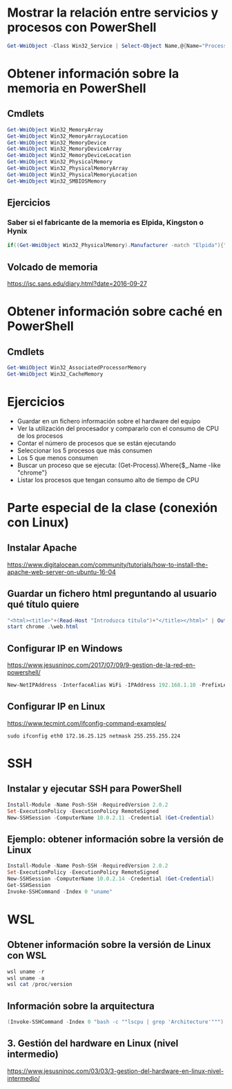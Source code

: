# Mostrar la relación entre servicios y procesos con PowerShell
```PowerShell
Get-WmiObject -Class Win32_Service | Select-Object Name,@{Name="ProcessID";Expression={$_.ProcessID;(Get-Process -Id $_.ProcessID).name}}
```

# Obtener información sobre la memoria en PowerShell
## Cmdlets
```PowerShell
Get-WmiObject Win32_MemoryArray
Get-WmiObject Win32_MemoryArrayLocation
Get-WmiObject Win32_MemoryDevice
Get-WmiObject Win32_MemoryDeviceArray
Get-WmiObject Win32_MemoryDeviceLocation
Get-WmiObject Win32_PhysicalMemory
Get-WmiObject Win32_PhysicalMemoryArray
Get-WmiObject Win32_PhysicalMemoryLocation
Get-WmiObject Win32_SMBIOSMemory
```
## Ejercicios
### Saber si el fabricante de la memoria es Elpida, Kingston o Hynix
```PowerShell
if((Get-WmiObject Win32_PhysicalMemory).Manufacturer -match "Elpida"){"Elpida"}else{"No es Elpida"}
```
## Volcado de memoria
https://isc.sans.edu/diary.html?date=2016-09-27

# Obtener información sobre caché en PowerShell
## Cmdlets
```PowerShell
Get-WmiObject Win32_AssociatedProcessorMemory
Get-WmiObject Win32_CacheMemory
```

# Ejercicios
- Guardar en un fichero información sobre el hardware del equipo
- Ver la utilización del procesador y compararlo con el consumo de CPU de los procesos
- Contar el número de procesos que se están ejecutando
- Seleccionar los 5 procesos que más consumen
- Los 5 que menos consumen
- Buscar un proceso que se ejecuta: (Get-Process).Where{$_.Name -like "chrome"}
- Listar los procesos que tengan consumo alto de tiempo de CPU

# Parte especial de la clase (conexión con Linux)

## Instalar Apache
https://www.digitalocean.com/community/tutorials/how-to-install-the-apache-web-server-on-ubuntu-16-04

## Guardar un fichero html preguntando al usuario qué título quiere
```PowerShell
"<html><title>"+(Read-Host "Introduzca título")+"</title></html>" | Out-File web.html
start chrome .\web.html
```
## Configurar IP en Windows
https://www.jesusninoc.com/2017/07/09/9-gestion-de-la-red-en-powershell/
```PowerShell
New-NetIPAddress -InterfaceAlias WiFi -IPAddress 192.168.1.10 -PrefixLength 24 -DefaultGateway 192.168.1.1
```

## Configurar IP en Linux
https://www.tecmint.com/ifconfig-command-examples/
```Shell
sudo ifconfig eth0 172.16.25.125 netmask 255.255.255.224
```

# SSH

## Instalar y ejecutar SSH para PowerShell
```PowerShell
Install-Module -Name Posh-SSH -RequiredVersion 2.0.2
Set-ExecutionPolicy -ExecutionPolicy RemoteSigned
New-SSHSession -ComputerName 10.0.2.11 -Credential (Get-Credential)
```

## Ejemplo: obtener información sobre la versión de Linux
```PowerShell
Install-Module -Name Posh-SSH -RequiredVersion 2.0.2
Set-ExecutionPolicy -ExecutionPolicy RemoteSigned
New-SSHSession -ComputerName 10.0.2.14 -Credential (Get-Credential)
Get-SSHSession
Invoke-SSHCommand -Index 0 "uname"
```

# WSL
## Obtener información sobre la versión de Linux con WSL
```PowerShell
wsl uname -r
wsl uname -a
wsl cat /proc/version
```

## Información sobre la arquitectura
```PowerShell
(Invoke-SSHCommand -Index 0 "bash -c ""lscpu | grep 'Architecture'""").output
```

## 3. Gestión del hardware en Linux (nivel intermedio)
https://www.jesusninoc.com/03/03/3-gestion-del-hardware-en-linux-nivel-intermedio/
